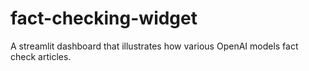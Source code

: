 # fact-checking-widget
A streamlit dashboard that illustrates how various OpenAI models fact check articles.
